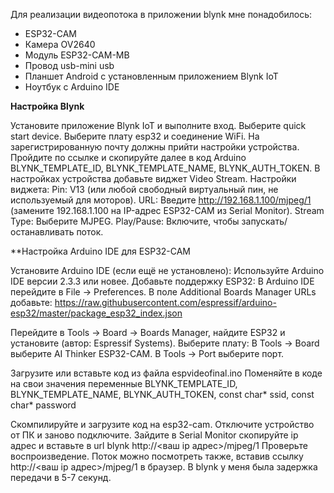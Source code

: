 Для реализации видеопотока в приложении blynk мне понадобилось:
- ESP32-CAM
- Камера OV2640
- Модуль ESP32-CAM-MB
- Провод usb-mini usb 
- Планшет Android c установленным приложением Blynk IoT
- Ноутбук с Arduino IDE

**Настройка Blynk**

Установите приложение Blynk IoT и выполните вход.
Выберите quick start device.
Выберите плату esp32 и соединение WiFi.
На зарегистрированную почту должны прийти настройки устройства.
Пройдите по ссылке и скопируйте далее в код Arduino BLYNK_TEMPLATE_ID, BLYNK_TEMPLATE_NAME, BLYNK_AUTH_TOKEN.
В настройках устройства добавьте виджет Video Stream.
Настройки виджета:
Pin: V13 (или любой свободный виртуальный пин, не используемый для моторов).
URL: Введите http://192.168.1.100/mjpeg/1 (замените 192.168.1.100 на IP-адрес ESP32-CAM из Serial Monitor).
Stream Type: Выберите MJPEG.
Play/Pause: Включите, чтобы запускать/останавливать поток.

**Настройка Arduino IDE для ESP32-CAM

Установите Arduino IDE (если ещё не установлено):
Используйте Arduino IDE версии 2.3.3 или новее.
Добавьте поддержку ESP32:
В Arduino IDE перейдите в File → Preferences.
В поле Additional Boards Manager URLs добавьте:
https://raw.githubusercontent.com/espressif/arduino-esp32/master/package_esp32_index.json

Перейдите в Tools → Board → Boards Manager, найдите ESP32 и установите (автор: Espressif Systems).
Выберите плату:
В Tools → Board выберите AI Thinker ESP32-CAM.
В Tools → Port выберите порт.

Загрузите или вставьте код из файла espvideofinal.ino
Поменяйте в коде на свои значения переменные BLYNK_TEMPLATE_ID, BLYNK_TEMPLATE_NAME, BLYNK_AUTH_TOKEN, const char* ssid, const char* password

Скомпилируйте и загрузите код на esp32-cam.
Отключите устройство от ПК и заново подключите.
Зайдите в Serial Monitor скопируйте ip адрес и вставьте в url blynk http://<ваш ip адрес>/mjpeg/1
Проверьте воспроизведение. Поток можно посмотреть также, вставив ссылку http://<ваш ip адрес>/mjpeg/1 в браузер.
В blynk у меня была задержка передачи в 5-7 секунд.




